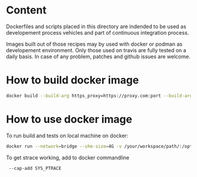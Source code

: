# Content

Dockerfiles and scripts placed in this directory are indended to be used as
developement process vehicles and part of continuous integration process.

Images built out of those recipes may by used with docker or podman as
developement environment.
Only those used on travis are fully tested on a daily basis.
In case of any problem, patches and github issues are welcome.

# How to build docker image

```sh
docker build --build-arg https_proxy=https://proxy.com:port --build-arg http_proxy=http://proxy.com:port -t libpmemobj-cpp:debian-unstable -f ./Dockerfile.debian-unstable .
```

# How to use docker image

To run build and tests on local machine on docker:

```sh
docker run --network=bridge --shm-size=4G -v /your/workspace/path/:/opt/workspace:z -w /opt/workspace/ -e CC=clang -e CXX=clang++ -e PKG_CONFIG_PATH=/opt/pmdk/lib/pkgconfig -it libpmemobj-cpp:debian-unstable /bin/bash
```

To get strace working, add to docker commandline

```sh
 --cap-add SYS_PTRACE
```

